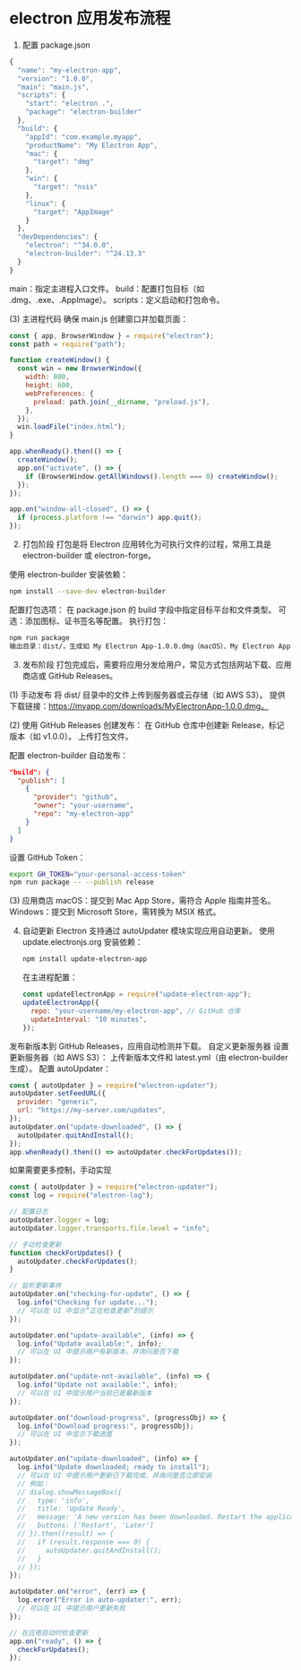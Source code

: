 # electron 应用发布流程

1. 配置 package.json

```js
{
  "name": "my-electron-app",
  "version": "1.0.0",
  "main": "main.js",
  "scripts": {
    "start": "electron .",
    "package": "electron-builder"
  },
  "build": {
    "appId": "com.example.myapp",
    "productName": "My Electron App",
    "mac": {
      "target": "dmg"
    },
    "win": {
      "target": "nsis"
    },
    "linux": {
      "target": "AppImage"
    }
  },
  "devDependencies": {
    "electron": "^34.0.0",
    "electron-builder": "^24.13.3"
  }
}

```

main：指定主进程入口文件。
build：配置打包目标（如 .dmg、.exe、.AppImage）。
scripts：定义启动和打包命令。

(3) 主进程代码
确保 main.js 创建窗口并加载页面：

```js
const { app, BrowserWindow } = require("electron");
const path = require("path");

function createWindow() {
  const win = new BrowserWindow({
    width: 800,
    height: 600,
    webPreferences: {
      preload: path.join(__dirname, "preload.js"),
    },
  });
  win.loadFile("index.html");
}

app.whenReady().then(() => {
  createWindow();
  app.on("activate", () => {
    if (BrowserWindow.getAllWindows().length === 0) createWindow();
  });
});

app.on("window-all-closed", () => {
  if (process.platform !== "darwin") app.quit();
});
```

2. 打包阶段
   打包是将 Electron 应用转化为可执行文件的过程，常用工具是 electron-builder 或 electron-forge。

使用 electron-builder
安装依赖：

```bash
npm install --save-dev electron-builder
```

配置打包选项：
在 package.json 的 build 字段中指定目标平台和文件类型。
可选：添加图标、证书签名等配置。
执行打包：

```bash
npm run package
输出目录：dist/，生成如 My Electron App-1.0.0.dmg（macOS）、My Electron App-1.0.0.exe（Windows）等文件。
```

3. 发布阶段
   打包完成后，需要将应用分发给用户，常见方式包括网站下载、应用商店或 GitHub Releases。

(1) 手动发布
将 dist/ 目录中的文件上传到服务器或云存储（如 AWS S3）。
提供下载链接：https://myapp.com/downloads/MyElectronApp-1.0.0.dmg。

(2) 使用 GitHub Releases
创建发布：
在 GitHub 仓库中创建新 Release，标记版本（如 v1.0.0）。
上传打包文件。

配置 electron-builder 自动发布：

```json
"build": {
  "publish": [
    {
      "provider": "github",
      "owner": "your-username",
      "repo": "my-electron-app"
    }
  ]
}
```

设置 GitHub Token：

```bash
export GH_TOKEN="your-personal-access-token"
npm run package -- --publish release
```

(3) 应用商店
macOS：提交到 Mac App Store，需符合 Apple 指南并签名。
Windows：提交到 Microsoft Store，需转换为 MSIX 格式。

4. 自动更新
   Electron 支持通过 autoUpdater 模块实现应用自动更新。
   使用 update.electronjs.org
   安装依赖：
   ```bash
   npm install update-electron-app
   ```
   在主进程配置：
   ```javascript
   const updateElectronApp = require("update-electron-app");
   updateElectronApp({
     repo: "your-username/my-electron-app", // GitHub 仓库
     updateInterval: "10 minutes",
   });
   ```

发布新版本到 GitHub Releases，应用自动检测并下载。
自定义更新服务器
设置更新服务器（如 AWS S3）：
上传新版本文件和 latest.yml（由 electron-builder 生成）。
配置 autoUpdater：

```javascript
const { autoUpdater } = require("electron-updater");
autoUpdater.setFeedURL({
  provider: "generic",
  url: "https://my-server.com/updates",
});
autoUpdater.on("update-downloaded", () => {
  autoUpdater.quitAndInstall();
});
app.whenReady().then(() => autoUpdater.checkForUpdates());
```

如果需要更多控制，手动实现

```js
const { autoUpdater } = require("electron-updater");
const log = require("electron-log");

// 配置日志
autoUpdater.logger = log;
autoUpdater.logger.transports.file.level = "info";

// 手动检查更新
function checkForUpdates() {
  autoUpdater.checkForUpdates();
}

// 监听更新事件
autoUpdater.on("checking-for-update", () => {
  log.info("Checking for update...");
  // 可以在 UI 中显示“正在检查更新”的提示
});

autoUpdater.on("update-available", (info) => {
  log.info("Update available:", info);
  // 可以在 UI 中提示用户有新版本，并询问是否下载
});

autoUpdater.on("update-not-available", (info) => {
  log.info("Update not available:", info);
  // 可以在 UI 中提示用户当前已是最新版本
});

autoUpdater.on("download-progress", (progressObj) => {
  log.info("Download progress:", progressObj);
  // 可以在 UI 中显示下载进度
});

autoUpdater.on("update-downloaded", (info) => {
  log.info("Update downloaded; ready to install");
  // 可以在 UI 中提示用户更新已下载完成，并询问是否立即安装
  // 例如：
  // dialog.showMessageBox({
  //   type: 'info',
  //   title: 'Update Ready',
  //   message: 'A new version has been downloaded. Restart the application to apply the updates.',
  //   buttons: ['Restart', 'Later']
  // }).then((result) => {
  //   if (result.response === 0) {
  //     autoUpdater.quitAndInstall();
  //   }
  // });
});

autoUpdater.on("error", (err) => {
  log.error("Error in auto-updater:", err);
  // 可以在 UI 中提示用户更新失败
});

// 在应用启动时检查更新
app.on("ready", () => {
  checkForUpdates();
});
```
